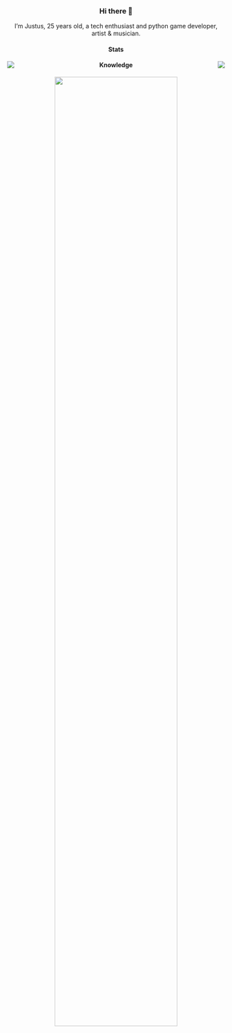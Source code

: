 <h3 align="center">Hi there 👋</h3>

<p align="center">I’m Justus, 25 years old, a tech enthusiast and python game developer, artist & musician.</h3>

<h4 align="center">Stats</h4>

<img align="right" src="https://github-readme-stats.vercel.app/api?username=justusdecker&show_icons=true&theme=gotham">

<img align="left" src="https://github-readme-stats.vercel.app/api/top-langs/?username=justusdecker&langs_count=15&theme=gotham&layout=compact">

<h4 align="center" clear="center">Knowledge</h4>

<p align="center">
<img width="75%" src="https://github.com/user-attachments/assets/a62866e9-aa76-4c02-9f42-b246525c9a07">
</p>
